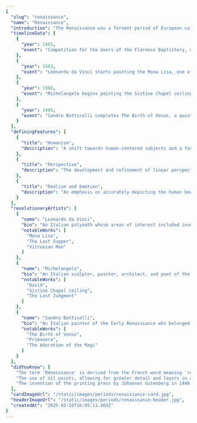 ```yaml
---
{
  "slug": "renaissance",
  "name": "Renaissance",
  "introduction": "The Renaissance was a fervent period of European cultural, artistic, political, and economic rebirth following the Middle Ages. Generally described as taking place from the 14th century to the 17th century, it promoted the rediscovery of classical philosophy, literature, and art.",
  "timelineData": [
    {
      "year": 1401,
      "event": "Competition for the doors of the Florence Baptistery, marking the beginning of Renaissance sculpture."
    },
    {
      "year": 1503,
      "event": "Leonardo da Vinci starts painting the Mona Lisa, one of the most famous works of art in the world."
    },
    {
      "year": 1508,
      "event": "Michelangelo begins painting the Sistine Chapel ceiling, a masterpiece of Renaissance art."
    },
    {
      "year": 1486,
      "event": "Sandro Botticelli completes The Birth of Venus, a quintessential Renaissance masterpiece."
    }
  ],
  "definingFeatures": [
    {
      "title": "Humanism",
      "description": "A shift towards human-centered subjects and a focus on the potential and achievements of individuals, inspired by the rediscovery of ancient Greek and Roman texts."
    },
    {
      "title": "Perspective",
      "description": "The development and refinement of linear perspective, allowing artists to create more natural and realistic spaces in their works."
    },
    {
      "title": "Realism and Emotion",
      "description": "An emphasis on accurately depicting the human body, nature, and emotions, leading to more lifelike and expressive artworks."
    }
  ],
  "revolutionaryArtists": [
    {
      "name": "Leonardo da Vinci",
      "bio": "An Italian polymath whose areas of interest included invention, painting, sculpting, architecture, science, music, mathematics, engineering, literature, anatomy, geology, astronomy, botany, writing, history, and cartography. He is widely considered one of the greatest painters of all time.",
      "notableWorks": [
        "Mona Lisa",
        "The Last Supper",
        "Vitruvian Man"
      ]
    },
    {
      "name": "Michelangelo",
      "bio": "An Italian sculptor, painter, architect, and poet of the High Renaissance who exerted an unparalleled influence on the development of Western art. His oeuvre includes some of the most famous sculptures and paintings in the world.",
      "notableWorks": [
        "David",
        "Sistine Chapel ceiling",
        "The Last Judgment"
      ]
    },
    {
      "name": "Sandro Botticelli",
      "bio": "An Italian painter of the Early Renaissance who belonged to the Florentine School under the patronage of Lorenzo de' Medici. Botticelli is known for his mythical and religious scenes as well as his focus on beauty and detail.",
      "notableWorks": [
        "The Birth of Venus",
        "Primavera",
        "The Adoration of the Magi"
      ]
    }
  ],
  "didYouKnow": [
    "The term 'Renaissance' is derived from the French word meaning 'rebirth', reflecting the renewed interest in classical antiquity.",
    "The use of oil paints, allowing for greater detail and layers in art, became prominent during the Renaissance.",
    "The invention of the printing press by Johannes Gutenberg in 1440 played a crucial role in the spread of the Renaissance beyond Italy as it facilitated the dissemination of books and ideas."
  ],
  "cardImageUrl": "/static/images/periods/renaissance-card.jpg",
  "headerImageUrl": "/static/images/periods/renaissance-header.jpg",
  "createdAt": "2025-03-16T16:05:11.463Z"
}
---
```

